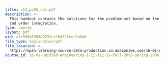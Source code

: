 ```yaml
---
title: c11_ps05_sol.pdf
description: >-
  This handout contains the solutions for the problem set based on the Euler?s
  2nd order integration.
type: course
layout: pdf
uid: e1c9904590349231cef64f22cec7a8d0
file_type: application/pdf
file_location: >-
  https://open-learning-course-data-production.s3.amazonaws.com/16-01-unified-engineering-i-ii-iii-iv-fall-2005-spring-2006/e1c9904590349231cef64f22cec7a8d0_c11_ps05_sol.pdf
course_id: 16-01-unified-engineering-i-ii-iii-iv-fall-2005-spring-2006
---
```

